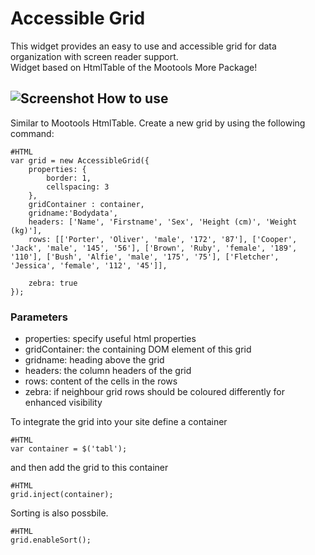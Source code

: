 Accessible Grid
===========

This widget provides an easy to use and accessible grid for data organization with screen reader support.	
Widget based on HtmlTable of the Mootools More Package! 

![Screenshot](http://www.accessiblemootoolsdemo.iao.fraunhofer.de/Mootools_Widgets/WidgetThumbs/Grid.png)
How to use
----------

Similar to Mootools HtmlTable. Create a new grid by using the following command:

	#HTML
    var grid = new AccessibleGrid({
        properties: {
            border: 1,
            cellspacing: 3
        },
		gridContainer : container,
		gridname:'Bodydata',
        headers: ['Name', 'Firstname', 'Sex', 'Height (cm)', 'Weight (kg)'],
        rows: [['Porter', 'Oliver', 'male', '172', '87'], ['Cooper', 'Jack', 'male', '145', '56'], ['Brown', 'Ruby', 'female', '189', '110'], ['Bush', 'Alfie', 'male', '175', '75'], ['Fletcher', 'Jessica', 'female', '112', '45']],

        zebra: true
    });
	
### Parameters ###
* properties: specify useful html properties
* gridContainer: the containing DOM element of this grid
* gridname: heading above the grid
* headers: the column headers of the grid
* rows: content of the cells in the rows
* zebra: if neighbour grid rows should be coloured differently for enhanced visibility

To integrate the grid into your site define a container

	#HTML
	var container = $('tabl');	
	
and then add the grid to this container

	#HTML
	grid.inject(container);

Sorting is also possbile.

	#HTML
	grid.enableSort();
	

	


